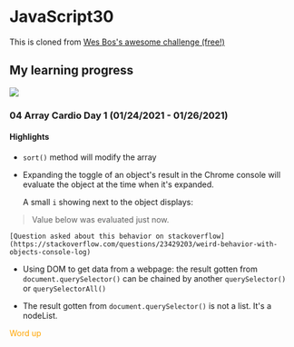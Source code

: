 ﻿# JavaScript30

This is cloned from [Wes Bos's awesome challenge (free!)](https://github.com/wesbos/JavaScript30)

## My learning progress
![](https://progress-bar.dev/0/?title=completed)

### 04 Array Cardio Day 1 (01/24/2021 - 01/26/2021)
#### Highlights

* `sort()` method will modify the array
* Expanding the toggle of an object's result in the Chrome console will evaluate the object at the time when it's expanded. 

    A small `i` showing next to the object displays:

> Value below was evaluated just now.

    [Question asked about this behavior on stackoverflow] (https://stackoverflow.com/questions/23429203/weird-behavior-with-objects-console-log)

* Using DOM to get data from a webpage: the result gotten from `document.querySelector()` can be chained by another `querySelector()` or `querySelectorAll()`

* The result gotten from `document.querySelector()` is not a list. It's a nodeList.

<span style="color:orange;">Word up</span>